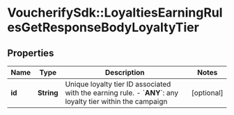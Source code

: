 # VoucherifySdk::LoyaltiesEarningRulesGetResponseBodyLoyaltyTier

## Properties

| Name | Type | Description | Notes |
| ---- | ---- | ----------- | ----- |
| **id** | **String** | Unique loyalty tier ID associated with the earning rule.      - &#x60;__ANY__&#x60;: any loyalty tier within the campaign | [optional] |

